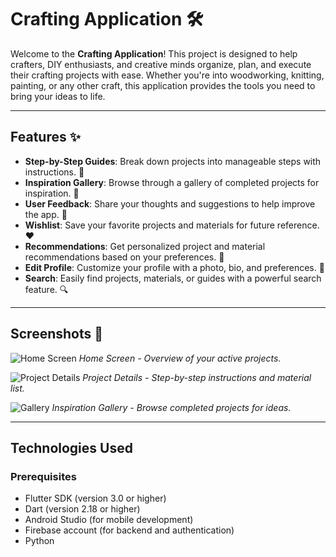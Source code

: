 # Crafting Application 🛠️

Welcome to the **Crafting Application**! This project is designed to help crafters, DIY enthusiasts, and creative minds organize, plan, and execute their crafting projects with ease. Whether you're into woodworking, knitting, painting, or any other craft, this application provides the tools you need to bring your ideas to life.

---

## Features ✨

- **Step-by-Step Guides**: Break down projects into manageable steps with instructions. 📝
- **Inspiration Gallery**: Browse through a gallery of completed projects for inspiration. 🎨
- **User Feedback**: Share your thoughts and suggestions to help improve the app. 💬
- **Wishlist**: Save your favorite projects and materials for future reference. ❤️
- **Recommendations**: Get personalized project and material recommendations based on your preferences. 🎯
- **Edit Profile**: Customize your profile with a photo, bio, and preferences. 👤
- **Search**: Easily find projects, materials, or guides with a powerful search feature. 🔍


---

## Screenshots 📸

![Home Screen](screenshots/home.png)
*Home Screen - Overview of your active projects.*

![Project Details](screenshots/project-details.png)
*Project Details - Step-by-step instructions and material list.*

![Gallery](screenshots/gallery.png)
*Inspiration Gallery - Browse completed projects for ideas.*

---

## Technologies Used
### Prerequisites
- Flutter SDK (version 3.0 or higher)
- Dart (version 2.18 or higher)
- Android Studio (for mobile development)
- Firebase account (for backend and authentication)
- Python 
